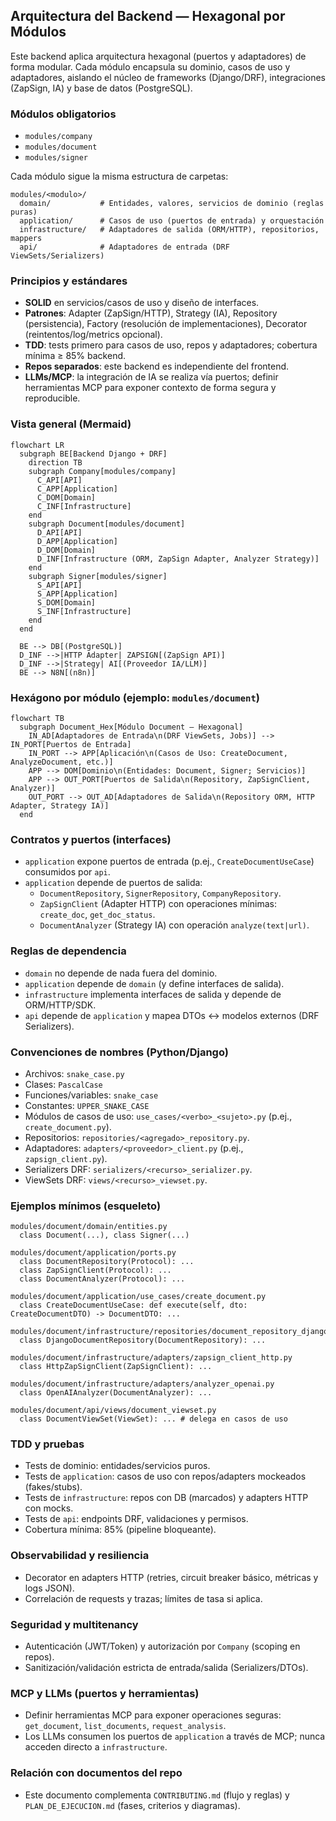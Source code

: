 ## Arquitectura del Backend — Hexagonal por Módulos

Este backend aplica arquitectura hexagonal (puertos y adaptadores) de forma modular. Cada módulo encapsula su dominio, casos de uso y adaptadores, aislando el núcleo de frameworks (Django/DRF), integraciones (ZapSign, IA) y base de datos (PostgreSQL).

### Módulos obligatorios
- `modules/company`
- `modules/document`
- `modules/signer`

Cada módulo sigue la misma estructura de carpetas:
```
modules/<modulo>/
  domain/           # Entidades, valores, servicios de dominio (reglas puras)
  application/      # Casos de uso (puertos de entrada) y orquestación
  infrastructure/   # Adaptadores de salida (ORM/HTTP), repositorios, mappers
  api/              # Adaptadores de entrada (DRF ViewSets/Serializers)
```

### Principios y estándares
- **SOLID** en servicios/casos de uso y diseño de interfaces.
- **Patrones**: Adapter (ZapSign/HTTP), Strategy (IA), Repository (persistencia), Factory (resolución de implementaciones), Decorator (reintentos/log/metrics opcional).
- **TDD**: tests primero para casos de uso, repos y adaptadores; cobertura mínima ≥ 85% backend.
- **Repos separados**: este backend es independiente del frontend.
- **LLMs/MCP**: la integración de IA se realiza vía puertos; definir herramientas MCP para exponer contexto de forma segura y reproducible.

### Vista general (Mermaid)
```mermaid
flowchart LR
  subgraph BE[Backend Django + DRF]
    direction TB
    subgraph Company[modules/company]
      C_API[API]
      C_APP[Application]
      C_DOM[Domain]
      C_INF[Infrastructure]
    end
    subgraph Document[modules/document]
      D_API[API]
      D_APP[Application]
      D_DOM[Domain]
      D_INF[Infrastructure (ORM, ZapSign Adapter, Analyzer Strategy)]
    end
    subgraph Signer[modules/signer]
      S_API[API]
      S_APP[Application]
      S_DOM[Domain]
      S_INF[Infrastructure]
    end
  end

  BE --> DB[(PostgreSQL)]
  D_INF -->|HTTP Adapter| ZAPSIGN[(ZapSign API)]
  D_INF -->|Strategy| AI[(Proveedor IA/LLM)]
  BE --> N8N[(n8n)]
```

### Hexágono por módulo (ejemplo: `modules/document`)
```mermaid
flowchart TB
  subgraph Document_Hex[Módulo Document — Hexagonal]
    IN_AD[Adaptadores de Entrada\n(DRF ViewSets, Jobs)] --> IN_PORT[Puertos de Entrada]
    IN_PORT --> APP[Aplicación\n(Casos de Uso: CreateDocument, AnalyzeDocument, etc.)]
    APP --> DOM[Dominio\n(Entidades: Document, Signer; Servicios)]
    APP --> OUT_PORT[Puertos de Salida\n(Repository, ZapSignClient, Analyzer)]
    OUT_PORT --> OUT_AD[Adaptadores de Salida\n(Repository ORM, HTTP Adapter, Strategy IA)]
  end
```

### Contratos y puertos (interfaces)
- `application` expone puertos de entrada (p.ej., `CreateDocumentUseCase`) consumidos por `api`.
- `application` depende de puertos de salida:
  - `DocumentRepository`, `SignerRepository`, `CompanyRepository`.
  - `ZapSignClient` (Adapter HTTP) con operaciones mínimas: `create_doc`, `get_doc_status`.
  - `DocumentAnalyzer` (Strategy IA) con operación `analyze(text|url)`.

### Reglas de dependencia
- `domain` no depende de nada fuera del dominio.
- `application` depende de `domain` (y define interfaces de salida).
- `infrastructure` implementa interfaces de salida y depende de ORM/HTTP/SDK.
- `api` depende de `application` y mapea DTOs ↔ modelos externos (DRF Serializers).

### Convenciones de nombres (Python/Django)
- Archivos: `snake_case.py`
- Clases: `PascalCase`
- Funciones/variables: `snake_case`
- Constantes: `UPPER_SNAKE_CASE`
- Módulos de casos de uso: `use_cases/<verbo>_<sujeto>.py` (p.ej., `create_document.py`).
- Repositorios: `repositories/<agregado>_repository.py`.
- Adaptadores: `adapters/<proveedor>_client.py` (p.ej., `zapsign_client.py`).
- Serializers DRF: `serializers/<recurso>_serializer.py`.
- ViewSets DRF: `views/<recurso>_viewset.py`.

### Ejemplos mínimos (esqueleto)
```text
modules/document/domain/entities.py
  class Document(...), class Signer(...)

modules/document/application/ports.py
  class DocumentRepository(Protocol): ...
  class ZapSignClient(Protocol): ...
  class DocumentAnalyzer(Protocol): ...

modules/document/application/use_cases/create_document.py
  class CreateDocumentUseCase: def execute(self, dto: CreateDocumentDTO) -> DocumentDTO: ...

modules/document/infrastructure/repositories/document_repository_django.py
  class DjangoDocumentRepository(DocumentRepository): ...

modules/document/infrastructure/adapters/zapsign_client_http.py
  class HttpZapSignClient(ZapSignClient): ...

modules/document/infrastructure/adapters/analyzer_openai.py
  class OpenAIAnalyzer(DocumentAnalyzer): ...

modules/document/api/views/document_viewset.py
  class DocumentViewSet(ViewSet): ... # delega en casos de uso
```

### TDD y pruebas
- Tests de dominio: entidades/servicios puros.
- Tests de `application`: casos de uso con repos/adapters mockeados (fakes/stubs).
- Tests de `infrastructure`: repos con DB (marcados) y adapters HTTP con mocks.
- Tests de `api`: endpoints DRF, validaciones y permisos.
- Cobertura mínima: 85% (pipeline bloqueante).

### Observabilidad y resiliencia
- Decorator en adapters HTTP (retries, circuit breaker básico, métricas y logs JSON).
- Correlación de requests y trazas; límites de tasa si aplica.

### Seguridad y multitenancy
- Autenticación (JWT/Token) y autorización por `Company` (scoping en repos).
- Sanitización/validación estricta de entrada/salida (Serializers/DTOs).

### MCP y LLMs (puertos y herramientas)
- Definir herramientas MCP para exponer operaciones seguras: `get_document`, `list_documents`, `request_analysis`.
- Los LLMs consumen los puertos de `application` a través de MCP; nunca acceden directo a `infrastructure`.

### Relación con documentos del repo
- Este documento complementa `CONTRIBUTING.md` (flujo y reglas) y `PLAN_DE_EJECUCION.md` (fases, criterios y diagramas).


